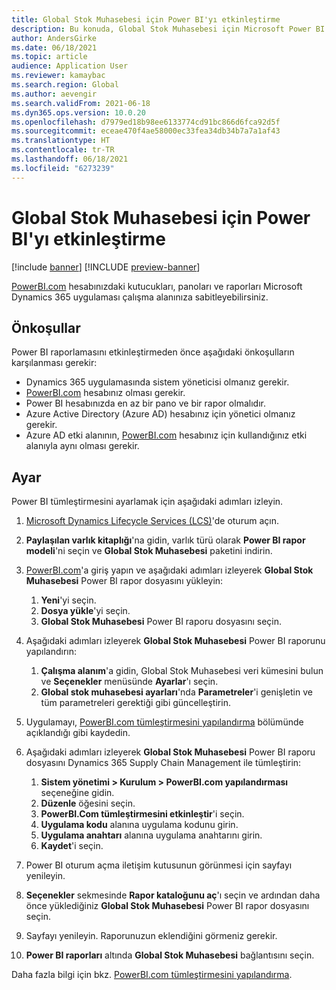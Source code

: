 ```yaml
---
title: Global Stok Muhasebesi için Power BI'yı etkinleştirme
description: Bu konuda, Global Stok Muhasebesi için Microsoft Power BI'yı nasıl etkinleştirebileceğiniz açıklanmaktadır.
author: AndersGirke
ms.date: 06/18/2021
ms.topic: article
audience: Application User
ms.reviewer: kamaybac
ms.search.region: Global
ms.author: aevengir
ms.search.validFrom: 2021-06-18
ms.dyn365.ops.version: 10.0.20
ms.openlocfilehash: d7979ed18b98ee6133774cd91bc866d6fca92d5f
ms.sourcegitcommit: eceae470f4ae58000ec33fea34db34b7a7a1af43
ms.translationtype: HT
ms.contentlocale: tr-TR
ms.lasthandoff: 06/18/2021
ms.locfileid: "6273239"
---
```

# <a name="enable-power-bi-for-global-inventory-accounting"></a>Global Stok Muhasebesi için Power BI'yı etkinleştirme

[!include [banner](../includes/banner.md)]
[!INCLUDE [preview-banner](../includes/preview-banner.md)]

[PowerBI.com](https://powerbi.com/) hesabınızdaki kutucukları, panoları ve raporları Microsoft Dynamics 365 uygulaması çalışma alanınıza sabitleyebilirsiniz.

## <a name="prerequisites"></a>Önkoşullar

Power BI raporlamasını etkinleştirmeden önce aşağıdaki önkoşulların karşılanması gerekir:

- Dynamics 365 uygulamasında sistem yöneticisi olmanız gerekir.
- [PowerBI.com](https://powerbi.com/) hesabınız olması gerekir.
- Power BI hesabınızda en az bir pano ve bir rapor olmalıdır.
- Azure Active Directory (Azure AD) hesabınız için yönetici olmanız gerekir.
- Azure AD etki alanının, [PowerBI.com](https://powerbi.com/) hesabınız için kullandığınız etki alanıyla aynı olması gerekir.

## <a name="setup"></a>Ayar

Power BI tümleştirmesini ayarlamak için aşağıdaki adımları izleyin.

1. [Microsoft Dynamics Lifecycle Services (LCS)](https://lcs.dynamics.com/Logon/Index)'de oturum açın.
1. **Paylaşılan varlık kitaplığı**'na gidin, varlık türü olarak **Power BI rapor modeli**'ni seçin ve **Global Stok Muhasebesi** paketini indirin. 
1. [PowerBI.com](https://app.powerbi.com/)'a giriş yapın ve aşağıdaki adımları izleyerek **Global Stok Muhasebesi** Power BI rapor dosyasını yükleyin:

    1. **Yeni**'yi seçin.
    1. **Dosya yükle**'yi seçin.
    1. **Global Stok Muhasebesi** Power BI raporu dosyasını seçin.

1. Aşağıdaki adımları izleyerek **Global Stok Muhasebesi** Power BI raporunu yapılandırın:

    1. **Çalışma alanım**'a gidin, Global Stok Muhasebesi veri kümesini bulun ve **Seçenekler** menüsünde **Ayarlar**'ı seçin.
    1. **Global stok muhasebesi ayarları**'nda **Parametreler**'i genişletin ve tüm parametreleri gerektiği gibi güncelleştirin.

1. Uygulamayı, [PowerBI.com tümleştirmesini yapılandırma](../../fin-ops-core/dev-itpro/analytics/configure-power-bi-integration.md#registration-process) bölümünde açıklandığı gibi kaydedin.
1. Aşağıdaki adımları izleyerek **Global Stok Muhasebesi** Power BI raporu dosyasını Dynamics 365 Supply Chain Management ile tümleştirin:

    1. **Sistem yönetimi \> Kurulum \> PowerBI.com yapılandırması** seçeneğine gidin.
    1. **Düzenle** öğesini seçin.
    1. **PowerBI.Com tümleştirmesini etkinleştir**'i seçin.
    1. **Uygulama kodu** alanına uygulama kodunu girin.
    1. **Uygulama anahtarı** alanına uygulama anahtarını girin.
    1. **Kaydet**'i seçin.

1. Power BI oturum açma iletişim kutusunun görünmesi için sayfayı yenileyin.
1. **Seçenekler** sekmesinde **Rapor kataloğunu aç**'ı seçin ve ardından daha önce yüklediğiniz **Global Stok Muhasebesi** Power BI rapor dosyasını seçin.
1. Sayfayı yenileyin. Raporunuzun eklendiğini görmeniz gerekir.
1. **Power BI raporları** altında **Global Stok Muhasebesi** bağlantısını seçin.

Daha fazla bilgi için bkz. [PowerBI.com tümleştirmesini yapılandırma](../../fin-ops-core/dev-itpro/analytics/configure-power-bi-integration.md).
